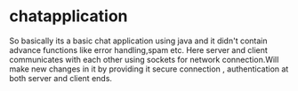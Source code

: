 # chatapplication
So basically its a basic chat application using java and it didn't contain advance functions like error handling,spam etc. Here server and client communicates with each other using sockets for network connection.Will make new changes in it by providing it secure connection , authentication at both server and client ends.
